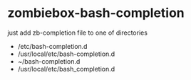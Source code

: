 # zombiebox-bash-completion
just add zb-completion file to one of directories
* /etc/bash-completion.d
* /usr/local/etc/bash-completion.d
* ~/bash-completion.d
* /usr/local/etc/bash_completion.d
